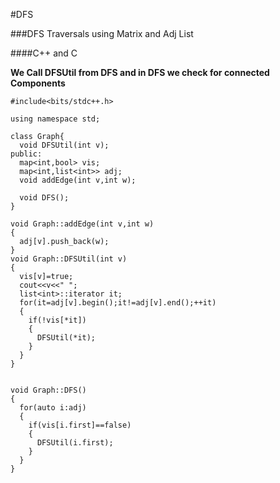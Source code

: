 #DFS

###DFS Traversals using Matrix and Adj List

####C++ and C 

**We Call DFSUtil from DFS and in DFS we check for connected Components**

```
#include<bits/stdc++.h>

using namespace std;

class Graph{
  void DFSUtil(int v);
public:
  map<int,bool> vis;
  map<int,list<int>> adj;
  void addEdge(int v,int w);

  void DFS();
}

void Graph::addEdge(int v,int w)
{
  adj[v].push_back(w);
}
void Graph::DFSUtil(int v)
{
  vis[v]=true;
  cout<<v<<" ";
  list<int>::iterator it;
  for(it=adj[v].begin();it!=adj[v].end();++it)
  {
    if(!vis[*it])
    {
      DFSUtil(*it);
    }
  }
}


void Graph::DFS()
{
  for(auto i:adj)
  {
    if(vis[i.first]==false)
    {
      DFSUtil(i.first);
    }
  }
}


```
